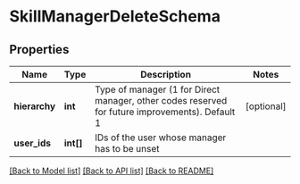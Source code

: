 # SkillManagerDeleteSchema

## Properties
Name | Type | Description | Notes
------------ | ------------- | ------------- | -------------
**hierarchy** | **int** | Type of manager (1 for Direct manager, other codes reserved for future improvements). Default 1 | [optional] 
**user_ids** | **int[]** | IDs of the user whose manager has to be unset | 

[[Back to Model list]](../README.md#documentation-for-models) [[Back to API list]](../README.md#documentation-for-api-endpoints) [[Back to README]](../README.md)


